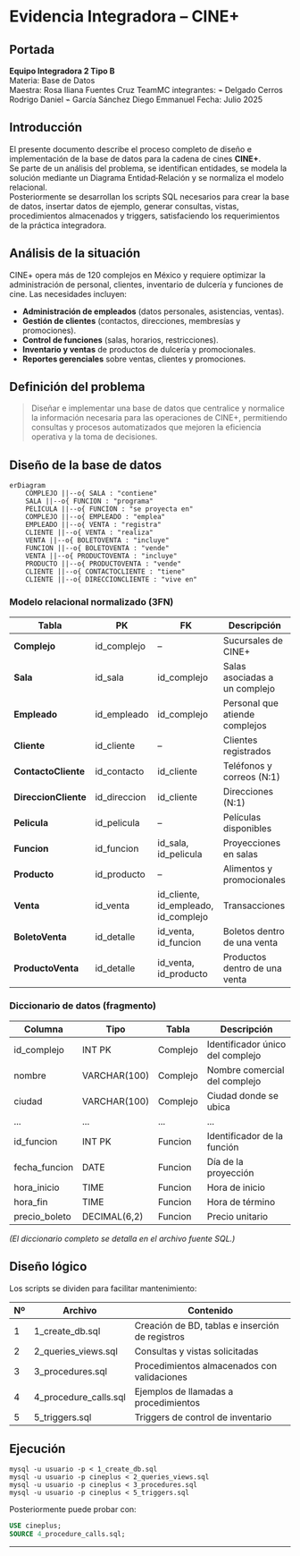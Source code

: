 
# Evidencia Integradora – CINE+

## Portada
**Equipo Integradora 2 Tipo B**  
Materia: Base de Datos  
Maestra: Rosa Iliana Fuentes Cruz
TeamMC integrantes: 
⌁ Delgado Cerros Rodrigo Daniel
⌁ García Sánchez Diego Emmanuel
Fecha: Julio 2025  

## Introducción
El presente documento describe el proceso completo de diseño e implementación de la base de datos para la cadena de cines **CINE+**.  
Se parte de un análisis del problema, se identifican entidades, se modela la solución mediante un Diagrama Entidad‑Relación y se normaliza el modelo relacional.  
Posteriormente se desarrollan los scripts SQL necesarios para crear la base de datos, insertar datos de ejemplo, generar consultas, vistas, procedimientos almacenados y triggers, satisfaciendo los requerimientos de la práctica integradora.

## Análisis de la situación
CINE+ opera más de 120 complejos en México y requiere optimizar la administración de personal, clientes, inventario de dulcería y funciones de cine. Las necesidades incluyen:  
- **Administración de empleados** (datos personales, asistencias, ventas).  
- **Gestión de clientes** (contactos, direcciones, membresías y promociones).  
- **Control de funciones** (salas, horarios, restricciones).  
- **Inventario y ventas** de productos de dulcería y promocionales.  
- **Reportes gerenciales** sobre ventas, clientes y promociones.

## Definición del problema
> Diseñar e implementar una base de datos que centralice y normalice la información necesaria para las operaciones de CINE+, permitiendo consultas y procesos automatizados que mejoren la eficiencia operativa y la toma de decisiones.

## Diseño de la base de datos

```mermaid
erDiagram
    COMPLEJO ||--o{ SALA : "contiene"
    SALA ||--o{ FUNCION : "programa"
    PELICULA ||--o{ FUNCION : "se proyecta en"
    COMPLEJO ||--o{ EMPLEADO : "emplea"
    EMPLEADO ||--o{ VENTA : "registra"
    CLIENTE ||--o{ VENTA : "realiza"
    VENTA ||--o{ BOLETOVENTA : "incluye"
    FUNCION ||--o{ BOLETOVENTA : "vende"
    VENTA ||--o{ PRODUCTOVENTA : "incluye"
    PRODUCTO ||--o{ PRODUCTOVENTA : "vende"
    CLIENTE ||--o{ CONTACTOCLIENTE : "tiene"
    CLIENTE ||--o{ DIRECCIONCLIENTE : "vive en"
```

### Modelo relacional normalizado (3FN)
| Tabla | PK | FK | Descripción |
|-------|----|----|-------------|
| **Complejo** | id_complejo | – | Sucursales de CINE+ |
| **Sala** | id_sala | id_complejo | Salas asociadas a un complejo |
| **Empleado** | id_empleado | id_complejo | Personal que atiende complejos |
| **Cliente** | id_cliente | – | Clientes registrados |
| **ContactoCliente** | id_contacto | id_cliente | Teléfonos y correos (N:1) |
| **DireccionCliente** | id_direccion | id_cliente | Direcciones (N:1) |
| **Pelicula** | id_pelicula | – | Películas disponibles |
| **Funcion** | id_funcion | id_sala, id_pelicula | Proyecciones en salas |
| **Producto** | id_producto | – | Alimentos y promocionales |
| **Venta** | id_venta | id_cliente, id_empleado, id_complejo | Transacciones |
| **BoletoVenta** | id_detalle | id_venta, id_funcion | Boletos dentro de una venta |
| **ProductoVenta** | id_detalle | id_venta, id_producto | Productos dentro de una venta |

### Diccionario de datos (fragmento)

| Columna | Tipo | Tabla | Descripción |
|---------|------|-------|-------------|
| id_complejo | INT PK | Complejo | Identificador único del complejo |
| nombre | VARCHAR(100) | Complejo | Nombre comercial del complejo |
| ciudad | VARCHAR(100) | Complejo | Ciudad donde se ubica |
| ... | ... | ... | ... |
| id_funcion | INT PK | Funcion | Identificador de la función |
| fecha_funcion | DATE | Funcion | Día de la proyección |
| hora_inicio | TIME | Funcion | Hora de inicio |
| hora_fin | TIME | Funcion | Hora de término |
| precio_boleto | DECIMAL(6,2) | Funcion | Precio unitario |

*(El diccionario completo se detalla en el archivo fuente SQL.)*

## Diseño lógico
Los scripts se dividen para facilitar mantenimiento:

| Nº | Archivo | Contenido |
|----|---------|-----------|
| 1 | 1_create_db.sql | Creación de BD, tablas e inserción de registros |
| 2 | 2_queries_views.sql | Consultas y vistas solicitadas |
| 3 | 3_procedures.sql | Procedimientos almacenados con validaciones |
| 4 | 4_procedure_calls.sql | Ejemplos de llamadas a procedimientos |
| 5 | 5_triggers.sql | Triggers de control de inventario |

## Ejecución
```
mysql -u usuario -p < 1_create_db.sql
mysql -u usuario -p cineplus < 2_queries_views.sql
mysql -u usuario -p cineplus < 3_procedures.sql
mysql -u usuario -p cineplus < 5_triggers.sql
```
Posteriormente puede probar con:  
```sql
USE cineplus;
SOURCE 4_procedure_calls.sql;
```

---

